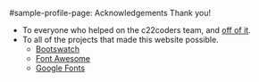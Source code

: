#sample-profile-page: Acknowledgements
Thank you!
- To everyone who helped on the c22coders team, and [off of it](https://github.com/c22coders/sample-profile-page/graphs/contributors).
- To all of the projects that made this website possible.
  - [Bootswatch](https://bootswatch.com)
  - [Font Awesome](http://fortawesome.github.io/Font-Awesome/)
  - [Google Fonts](https://www.google.com/fonts)
